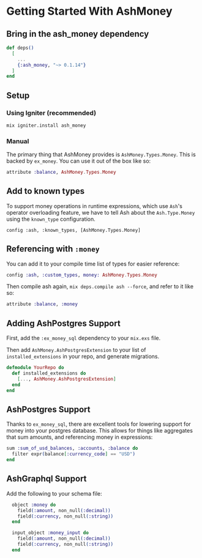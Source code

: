 # Getting Started With AshMoney

## Bring in the ash_money dependency

```elixir
def deps()
  [
    ...
    {:ash_money, "~> 0.1.14"}
  ]
end
```

## Setup

<!-- tabs-open -->

### Using Igniter (recommended)

```bash
mix igniter.install ash_money
```

### Manual

The primary thing that AshMoney provides is `AshMoney.Types.Money`. This is backed by `ex_money`. You can use it out of the box like so:

```elixir
attribute :balance, AshMoney.Types.Money
```

## Add to known types

To support money operations in runtime expressions, which use `Ash`'s operator overloading feature, we have to tell Ash about the `Ash.Type.Money` using the `known_type` configuration.

```
config :ash, :known_types, [AshMoney.Types.Money]
```

## Referencing with `:money`

You can add it to your compile time list of types for easier reference:

```elixir
config :ash, :custom_types, money: AshMoney.Types.Money
```

Then compile ash again, `mix deps.compile ash --force`, and refer to it like so:

```elixir
attribute :balance, :money
```

## Adding AshPostgres Support

First, add the `:ex_money_sql` dependency to your `mix.exs` file.

Then add `AshMoney.AshPostgresExtension` to your list of `installed_extensions` in your repo, and generate migrations.

```elixir
defmodule YourRepo do
  def installed_extensions do
    [..., AshMoney.AshPostgresExtension]
  end
end
```

<!-- tabs-close -->

## AshPostgres Support

Thanks to `ex_money_sql`, there are excellent tools for lowering support for money into your postgres database. This allows for things like aggregates that sum amounts, and referencing money in expressions:

```elixir
sum :sum_of_usd_balances, :accounts, :balance do
  filter expr(balance[:currency_code] == "USD")
end
```

## AshGraphql Support

Add the following to your schema file:

```elixir
  object :money do
    field(:amount, non_null(:decimal))
    field(:currency, non_null(:string))
  end

  input_object :money_input do
    field(:amount, non_null(:decimal))
    field(:currency, non_null(:string))
  end
```
